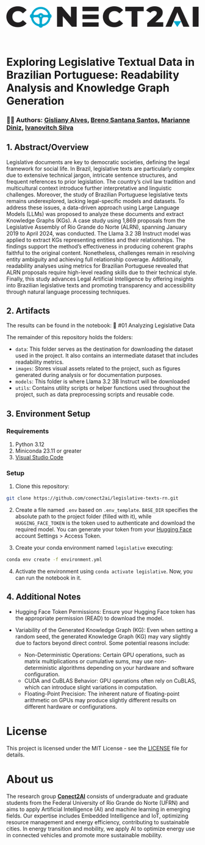 &nbsp;
&nbsp;
<p align="center">
  <img width="800" src="./images/conecta_logo.png" />
</p>

&nbsp;

# Exploring Legislative Textual Data in Brazilian Portuguese: Readability Analysis and Knowledge Graph Generation

### ✍🏾 Authors: [Gisliany Alves](https://github.com/gisliany), [Breno Santana Santos](https://github.com/breno-madruga), [Marianne Diniz](https://github.com/MarianneDiniz), [Ivanovitch Silva](https://github.com/ivanovitchm)

## 1. Abstract/Overview

Legislative documents are key to democratic societies, defining the legal framework for social life. In Brazil, legislative texts are particularly complex due to extensive technical jargon, intricate sentence structures, and frequent references to prior legislation. The country’s civil law tradition and multicultural context introduce further interpretative and linguistic challenges. Moreover, the study of Brazilian Portuguese legislative texts remains underexplored, lacking legal-specific models and datasets. To address these issues, a data-driven approach using Large Language Models (LLMs) was proposed to analyze these documents and extract Knowledge Graphs (KGs). A case study using 1,869 proposals from the Legislative Assembly of Rio Grande do Norte (ALRN), spanning January 2019 to April 2024, was conducted. The Llama 3.2 3B Instruct model was applied to extract KGs representing entities and their relationships. The findings support the method’s effectiveness in producing coherent graphs faithful to the original content. Nonetheless, challenges remain in resolving entity ambiguity and achieving full relationship coverage. Additionally, readability analyses using metrics for Brazilian Portuguese revealed that ALRN proposals require high-level reading skills due to their technical style. Finally, this study advances Legal Artificial Intelligence by offering insights into Brazilian legislative texts and promoting transparency and accessibility through natural language processing techniques.

## 2. Artifacts

The results can be found in the notebook:
📕 #01 Analyzing Legislative Data

The remainder of this repository holds the folders:
- `data`: This folder serves as the destination for downloading the dataset used in the project. It also contains an intermediate dataset that includes readability metrics.
- `images`: Stores visual assets related to the project, such as figures generated during analysis or for documentation purposes.
- `models`: This folder is where Llama 3.2 3B Instruct will be downloaded
- `utils`: Contains utility scripts or helper functions used throughout the project, such as data preprocessing scripts and reusable code.

## 3. Environment Setup

### Requirements
1. Python 3.12
2. Miniconda 23.11 or greater
3. [Visual Studio Code](https://code.visualstudio.com/)

### Setup

1. Clone this repository:

```bash
git clone https://github.com/conect2ai/legislative-texts-rn.git
```
  
2. Create a file named `.env` based on `.env_template`. `BASE_DIR` specifies the absolute path to the project folder (filled with it), while `HUGGING_FACE_TOKEN` is the token used to authenticate and download the required model. You can generate your token from your [Hugging Face](https://huggingface.co/settings/tokens) account Settings > Access Token.
   
3. Create your conda environment named `legislative` executing:

```bash
conda env create -f environment.yml
```

4. Activate the environment using `conda activate legislative`. Now, you can run the notebook in it.

## 4. Additional Notes

- Hugging Face Token Permissions:
Ensure your Hugging Face token has the appropriate permission (READ) to download the model.

- Variability of the Generated Knowledge Graph (KG):
Even when setting a random seed, the generated Knowledge Graph (KG) may vary slightly due to factors beyond direct control. Some potential reasons include:

  - Non-Deterministic Operations: Certain GPU operations, such as matrix multiplications or cumulative sums, may use non-deterministic algorithms depending on your hardware and software configuration.
  - CUDA and CuBLAS Behavior: GPU operations often rely on CuBLAS, which can introduce slight variations in computation.
  - Floating-Point Precision: The inherent nature of floating-point arithmetic on GPUs may produce slightly different results on different hardware or configurations.

# License

This project is licensed under the MIT License - see the [LICENSE](LICENSE) file for details.

# About us

The research group [**Conect2AI**](http://conect2ai.dca.ufrn.br) consists of undergraduate and graduate students from the Federal University of Rio Grande do Norte (UFRN) and aims to apply Artificial Intelligence (AI) and machine learning in emerging fields. Our expertise includes Embedded Intelligence and IoT, optimizing resource management and energy efficiency, contributing to sustainable cities. In energy transition and mobility, we apply AI to optimize energy use in connected vehicles and promote more sustainable mobility.
